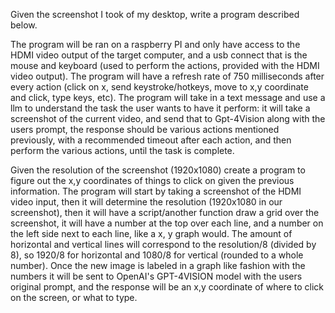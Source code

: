 Given the screenshot I took of my desktop, write a program described below.

The program will be ran on a raspberry PI and only have access to the HDMI video output of the target computer, and a usb connect that is the mouse and keyboard (used to perform the actions, provided with the HDMI video output).
The program  will have a refresh rate of 750 milliseconds after every action (click on x, send keystroke/hotkeys, move to x,y coordinate and click, type keys, etc). The program will take in a text message and use a llm to understand the task the user wants to have it perform: it will take a screenshot of the current video, and send that to Gpt-4Vision along with the users prompt, the response should be various actions mentioned previously, with a recommended timeout after each action, and then perform the various actions, until the task is complete.

Given the resolution of the screenshot (1920x1080) create a program to figure out the x,y coordinates of things to click on given the previous information. The program will start by taking a screenshot of the HDMI video input, then it will determine the resolution (1920x1080 in our screenshot), then it will have a script/another function draw a grid over the screenshot, it will have a number at the top over each line, and a number on the left side next to each line, like a x, y graph would. The amount of horizontal and vertical lines will correspond to the resolution/8 (divided by 8), so 1920/8 for horizontal and 1080/8 for vertical (rounded to a whole number). Once the new image is labeled in a graph like fashion with the numbers it will be sent  to OpenAI's GPT-4VISION model with the users original prompt, and the response will be an x,y coordinate of where to click on the screen, or what to type.